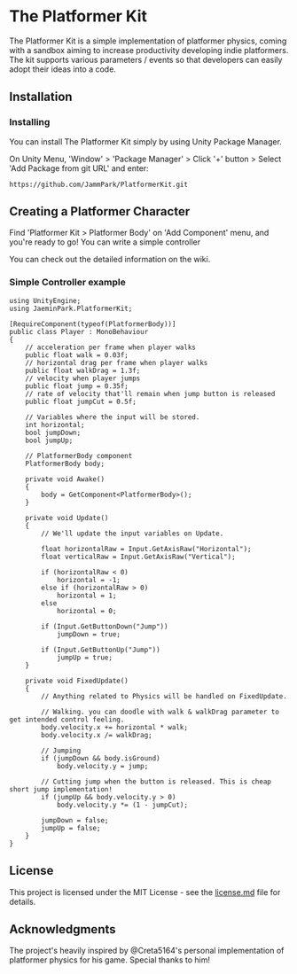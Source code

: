 # The Platformer Kit

The Platformer Kit is a simple implementation of platformer physics, coming with a sandbox aiming to increase productivity developing indie platformers. The kit supports various parameters / events so that developers can easily adopt their ideas into a code.

## Installation

### Installing

You can install The Platformer Kit simply by using Unity Package Manager.

On Unity Menu, 'Window' > 'Package Manager' > Click '+' button > Select 'Add Package from git URL' and enter:

```
https://github.com/JammPark/PlatformerKit.git
```

## Creating a Platformer Character

Find 'Platformer Kit > Platformer Body' on 'Add Component' menu, and you're ready to go! You can write a simple controller 

You can check out the detailed information on the wiki.

### Simple Controller example

```
using UnityEngine;
using JaeminPark.PlatformerKit;

[RequireComponent(typeof(PlatformerBody))]
public class Player : MonoBehaviour
{
    // acceleration per frame when player walks
    public float walk = 0.03f;
    // horizontal drag per frame when player walks
    public float walkDrag = 1.3f;
    // velocity when player jumps
    public float jump = 0.35f;
    // rate of velocity that'll remain when jump button is released
    public float jumpCut = 0.5f;

    // Variables where the input will be stored.
    int horizontal;
    bool jumpDown;
    bool jumpUp;

    // PlatformerBody component
    PlatformerBody body;

    private void Awake()
    {
        body = GetComponent<PlatformerBody>();
    }

    private void Update()
    {
        // We'll update the input variables on Update.
        
        float horizontalRaw = Input.GetAxisRaw("Horizontal");
        float verticalRaw = Input.GetAxisRaw("Vertical");

        if (horizontalRaw < 0)
            horizontal = -1;
        else if (horizontalRaw > 0)
            horizontal = 1;
        else
            horizontal = 0;

        if (Input.GetButtonDown("Jump"))
            jumpDown = true;

        if (Input.GetButtonUp("Jump"))
            jumpUp = true;
    }

    private void FixedUpdate()
    {
        // Anything related to Physics will be handled on FixedUpdate.
        
        // Walking. you can doodle with walk & walkDrag parameter to get intended control feeling.
        body.velocity.x += horizontal * walk;
        body.velocity.x /= walkDrag;

        // Jumping
        if (jumpDown && body.isGround)
            body.velocity.y = jump;

        // Cutting jump when the button is released. This is cheap short jump implementation!
        if (jumpUp && body.velocity.y > 0)
            body.velocity.y *= (1 - jumpCut);

        jumpDown = false;
        jumpUp = false;
    }
}
```

## License

This project is licensed under the MIT License - see the [license.md](LICENSE.md) file for details.

## Acknowledgments

The project's heavily inspired by @Creta5164's personal implementation of platformer physics for his game. Special thanks to him!
